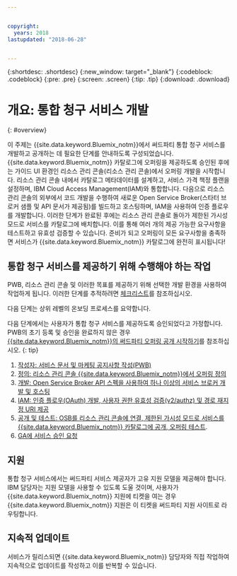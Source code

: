 ```yaml
---


copyright:
  years: 2018
lastupdated: "2018-06-28"


---
```


{:shortdesc: .shortdesc}
{:new_window: target="_blank"}
{:codeblock: .codeblock}
{:pre: .pre}
{:screen: .screen}
{:tip: .tip}
{:download: .download}

# 개요: 통합 청구 서비스 개발
{: #overview}

이 주제는 {{site.data.keyword.Bluemix_notm}}에서 써드파티 통합 청구 서비스를 개발하고 공개하는 데 필요한 단계를 안내하도록 구성되었습니다. {{site.data.keyword.Bluemix_notm}} 카탈로그에 오퍼링을 제공하도록 승인된 후에는 가이드 UI 환경인 리소스 관리 콘솔(리소스 관리 콘솔)에서 오퍼링 개발을 시작합니다. 리소스 관리 콘솔 내에서 카탈로그 메타데이터를 설계하고, 서비스 가격 책정 플랜을 설정하며, IBM Cloud Access Management(IAM)와 통합합니다. 다음으로 리소스 관리 콘솔의 외부에서 코드 개발을 수행하여 새로운 Open Service Broker(스타터 브로커 샘플 및 API 문서가 제공됨)를 빌드하고 호스팅하며, IAM을 사용하여 인증 플로우를 개발합니다. 이러한 단계가 완료된 후에는 리소스 관리 콘솔로 돌아가 제한된 가시성 모드로 서비스를 카탈로그에 배치합니다. 이를 통해 여러 개의 제공 가능한 요구사항을 테스트하고 유효성 검증할 수 있습니다. 준비가 되고 오퍼링이 모든 요구사항을 충족하면 서비스가 {{site.data.keyword.Bluemix_notm}} 카탈로그에 완전히 표시됩니다!


## 통합 청구 서비스를 제공하기 위해 수행해야 하는 작업

PWB, 리소스 관리 콘솔 및 이러한 목표를 제공하기 위해 선택한 개발 환경을 사용하여 작업하게 됩니다. 이러한 단계를 추적하려면 [체크리스트](/docs/third-party/checklist.html#checklist)를 참조하십시오.

다음 단계는 상위 레벨의 온보딩 프로세스를 요약합니다.

다음 단계에서는 사용자가 통합 청구 서비스를 제공하도록 승인되었다고 가정합니다. PWB의 초기 등록 및 승인을 완료하지 않은 경우 [{{site.data.keyword.Bluemix_notm}}의 써드파티 오퍼링 공개 시작하기](/docs/third-party/index.md)를 참조하십시오.
{: tip}

1. [작성자: 서비스 문서 및 마케팅 공지사항 작성(PWB)](/docs/third-party/cis1-docs-marketing.html)
2. [정의: 리소스 관리 콘솔 {{site.data.keyword.Bluemix_notm}}에서 오퍼링 정의](/docs/third-party/cis2-rmc-define.html)
3. [개발: Open Service Broker API 스펙을 사용하여 하나 이상의 서비스 브로커 개발 및 호스팅](/docs/third-party/cis3-broker.html)
4. [IAM: 인증 플로우(OAuth) 개발, 사용자 권한 유효성 검증(v2/authz) 및 경로 재지정 URI 제공](/docs/third-party/cis5-iam.html)
5. [공개 및 테스트: OSB를 리소스 관리 콘솔에 연결, 제한된 가시성 모드로 서비스를 {{site.data.keyword.Bluemix_notm}} 카탈로그에 공개, 오퍼링 테스트](/docs/third-party/cis4-rmc-publish.html).
6. [GA에 서비스 승인 요청](/docs/third-party/cis6-ga.html)

## 지원

통합 청구 서비스에서는 써드파티 서비스 제공자가 고유 지원 모델을 제공해야 합니다. IBM 담당자는 지원 모델을 사용할 수 있도록 도울 것이며, 사용자가 {{site.data.keyword.Bluemix_notm}} 지원에 티켓을 여는 경우 {{site.data.keyword.Bluemix_notm}} 지원은 이 티켓을 써드파티 지원 사이트로 라우팅합니다.

## 지속적 업데이트

서비스가 릴리스되면 {{site.data.keyword.Bluemix_notm}} 담당자와 직접 작업하여 지속적으로 업데이트를 작성하고 이를 반복할 수 있습니다.



